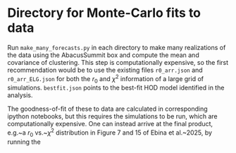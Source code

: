 # Directory for Monte-Carlo fits to data

Run `make_many_forecasts.py` in each directory to make many realizations of the data using the AbacusSummit box and compute the mean and covariance of clustering. 
This step is computationally expensive, so the first recommendation would be to use the existing files `r0_arr.json` and `r0_arr_ELG.json` for both the $r_0$ and $\chi^2$ information of a large grid of simulations. 
`bestfit.json` points to the best-fit HOD model identified in the analysis.

The goodness-of-fit of these to data are calculated in corresponding ipython notebooks, but this requires the simulations to be run, which are computationally expensive. 
One can instead arrive at the final product, e.g.~a $r_0$ vs.~$\chi^2$ distribution in Figure 7 and 15 of Ebina et al.~2025, by running the 

